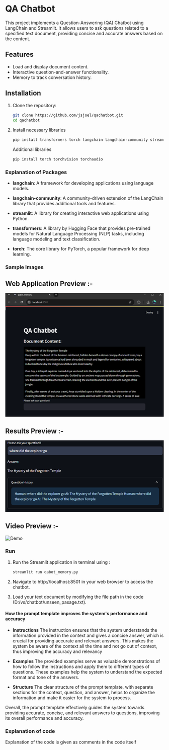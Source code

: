 # QA Chatbot

This project implements a Question-Answering (QA) Chatbot using LangChain and Streamlit. It allows users to ask questions related to a specified text document, providing concise and accurate answers based on the content.

## Features

- Load and display document content.
- Interactive question-and-answer functionality.
- Memory to track conversation history.

## Installation
1. Clone the repository:
   ```bash
   git clone https://github.com/jsjoel/qachatbot.git
   cd qachatbot
   ```
2. Install necessary libraries
   ```bash
   pip install transformers torch langchain langchain-community streamlit
   ```
   Additional libraries
   ```bash
   pip install torch torchvision torchaudio
   ```
### Explanation of Packages
- **langchain**: A framework for developing applications using language models.

- **langchain-community**: A community-driven extension of the LangChain library that provides additional tools and features.

- **streamlit**: A library for creating interactive web applications using Python.

- **transformers**: A library by Hugging Face that provides pre-trained models for Natural Language Processing (NLP) tasks, including language modeling and text classification.

- **torch**: The core library for PyTorch, a popular framework for deep learning.

### Sample Images

   ## Web Application Preview :-
   ![The web application preview](https://github.com/jsjoel/qachatbot/blob/main/assets/Screenshot%202024-10-03%20224252.png)


   ## Results Preview :-
   ![Web application preview](https://github.com/jsjoel/qachatbot/blob/main/assets/Screenshot%202024-10-03%20232359.png)


   ## Video Preview :-
   ![Demo](https://github.com/jsjoel/qachatbot/blob/main/assets/Recording%202024-10-03%20233403.gif)


   
   

### Run
1. Run the Streamlit application in terminal using :
   ```bash
   streamlit run qabot_memory.py
   ```
2. Navigate to http://localhost:8501 in your web browser to access the chatbot.

3. Load your text document by modifying the file path in the code (D:/vs/chatbot/unseen_pasage.txt).


#### **How the prompt template improves the system's performance and accuracy** 
- **Instructions**
     The instruction ensures that the system understands the information provided in the context and gives a concise answer, which is crucial for providing accurate and relevant answers.
     This makes the system be aware of the context all the time and not go out of context, thus improving the accuracy and relevancy

- **Examples**
     The provided examples serve as valuable demonstrations of how to follow the instructions and apply them to different types of questions. These examples help the system to understand the expected format and tone of the answers.

- **Structure**
     The clear structure of the prompt template, with separate sections for the context, question, and answer, helps to organize the information and make it easier for the system to process.

Overall, the prompt template effectively guides the system towards providing accurate, concise, and relevant answers to questions, improving its overall performance and accuracy.



### Explanation of code
Explanation of the code is given as comments in the code itself






